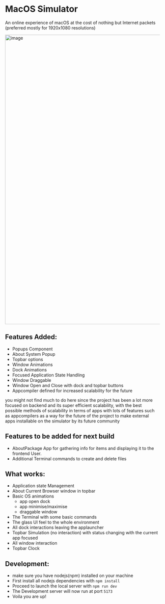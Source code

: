 # MacOS Simulator

An online experience of macOS at the cost of nothing but Internet packets (preferred mostly for 1920x1080 resolutions)

<img width="1919" height="944" alt="image" src="https://github.com/user-attachments/assets/c1f746a1-366c-4661-8a37-0adf49c33bdc" />

## Features Added: 

- Popups Component
- About System Popup
- Topbar options
- Window Animations
- Dock Animations
- Focused Application State Handling
- Window Draggable
- Window Open and Close with dock and topbar buttons
- Appcompiler defined for increased scalability for the future

you might not find much to do here since the project has been a lot more focused on backend and its super efficient scalability, with the best possible methods of scalability in terms of apps with lots of features such as appcompilers as a way for the future of the project to make external apps installable on the simulator by its future community

## Features to be added for next build

- AboutPackage App for gathering info for items and displaying it to the frontend User.
- Additional Terminal commands to create and delete files 

## What works:
- Application state Management
- About Current Browser window in topbar
- Basic OS animations
  - app open dock
  - app minimise/maximise
  - draggable window
- The Terminal with some basic commands
- The glass UI feel to the whole environment
- All dock interactions leaving the applauncher
- Topbar Simulation (no interaction) with status changing with the current app focused
- All window interaction
- Topbar Clock

## Development:

- make sure you have nodejs(npm) installed on your machine
- First install all nodejs dependencies with `npm install`
- Proceed to launch the local server with `npm run dev`
- The Development server will now run at port `5173`
- Voila you are up!